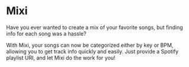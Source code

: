 # Mixi

Have you ever wanted to create a mix of your favorite songs, but finding info for each song was a hassle? 

With Mixi, your songs can now be categorized either by key or BPM, allowing you to get track info quickly and easily. Just provide a Spotify playlist URI, and let Mixi do the work for you!
